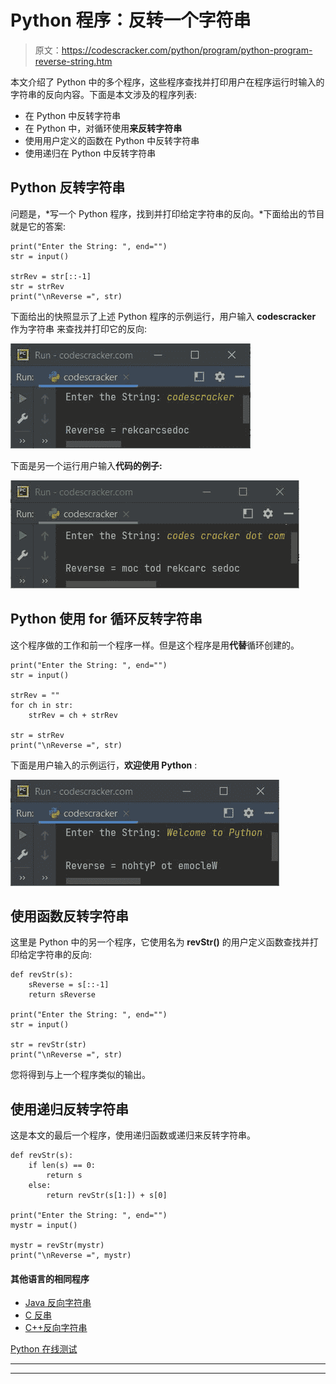 # Python 程序：反转一个字符串

> 原文：<https://codescracker.com/python/program/python-program-reverse-string.htm>

本文介绍了 Python 中的多个程序，这些程序查找并打印用户在程序运行时输入的字符串的反向内容。下面是本文涉及的程序列表:

*   在 Python 中反转字符串
*   在 Python 中，对循环使用**来反转字符串**
*   使用用户定义的函数在 Python 中反转字符串
*   使用递归在 Python 中反转字符串

## Python 反转字符串

问题是，*写一个 Python 程序，找到并打印给定字符串的反向。*下面给出的节目 就是它的答案:

```
print("Enter the String: ", end="")
str = input()

strRev = str[::-1]
str = strRev
print("\nReverse =", str)
```

下面给出的快照显示了上述 Python 程序的示例运行，用户输入 **codescracker** 作为字符串 来查找并打印它的反向:

![reverse string program python](img/29f5038f4b3d113d76eea26d685f7c4b.png)

下面是另一个运行用户输入**代码的例子:**

![reverse string python](img/dfa7ba6656eea8aefaf31f54a13ef582.png)

## Python 使用 for 循环反转字符串

这个程序做的工作和前一个程序一样。但是这个程序是用**代替**循环创建的。

```
print("Enter the String: ", end="")
str = input()

strRev = ""
for ch in str:
    strRev = ch + strRev

str = strRev
print("\nReverse =", str)
```

下面是用户输入的示例运行，**欢迎使用 Python** :

![reverse a string python](img/a631e3a55bb14258ba4360f02af5ee82.png)

## 使用函数反转字符串

这里是 Python 中的另一个程序，它使用名为 **revStr()** 的用户定义函数查找并打印给定字符串的反向:

```
def revStr(s):
    sReverse = s[::-1]
    return sReverse

print("Enter the String: ", end="")
str = input()

str = revStr(str)
print("\nReverse =", str)
```

您将得到与上一个程序类似的输出。

## 使用递归反转字符串

这是本文的最后一个程序，使用递归函数或递归来反转字符串。

```
def revStr(s):
    if len(s) == 0:
        return s
    else:
        return revStr(s[1:]) + s[0]

print("Enter the String: ", end="")
mystr = input()

mystr = revStr(mystr)
print("\nReverse =", mystr)
```

#### 其他语言的相同程序

*   [Java 反向字符串](/java/program/java-program-reverse-string.htm)
*   [C 反串](/c/program/c-program-reverse-string.htm)
*   [C++反向字符串](/cpp/program/cpp-program-reverse-string.htm)

[Python 在线测试](/exam/showtest.php?subid=10)

* * *

* * *